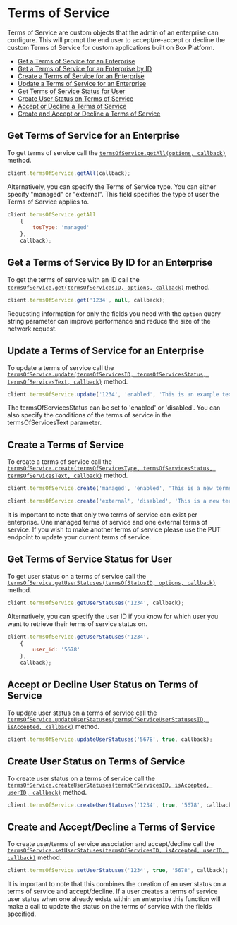 Terms of Service
================

Terms of Service are custom objects that the admin of an enterprise can configure. This will prompt the
end user to accept/re-accept or decline the custom Terms of Service for custom applications built on
Box Platform. 

* [Get a Terms of Service for an Enterprise](#get-terms-of-services-for-enterprise)
* [Get a Terms of Service for an Enterprise by ID](#get-a-terms-of-service-by-id-for-enterprise)
* [Create a Terms of Service for an Enterprise](#create-a-terms-of-service-for-enterprise)
* [Update a Terms of Service for an Enterprise](#update-a-terms-of-service-for-enterprise)
* [Get Terms of Service Status for User](#get-user-status-on-terms-of-service)
* [Create User Status on Terms of Service](#create-user-status-on-terms-of-service)
* [Accept or Decline a Terms of Service](#accept-decline-a-terms-of-service)
* [Create and Accept or Decline a Terms of Service](#create-accept-decline-a-terms-of-service)



Get Terms of Service for an Enterprise
--------------------------------------

To get terms of service call the [`termsOfService.getAll(options, callback)`](http://opensource.box.com/box-node-sdk/TermsOfService.html#get-terms-of-service-for-enterprise)
method.

```js
client.termsOfService.getAll(callback);
```
Alternatively, you can specify the Terms of Service type. You can either specify "managed" or "external". This
field specifies the type of user the Terms of Service applies to. 

```js
client.termsOfService.getAll
	{
		tosType: 'managed'
	},
	callback);
```

Get a Terms of Service By ID for an Enterprise
----------------------------------------------

To get the terms of service with an ID call the [`termsOfService.get(termsOfServicesID, options, callback)`](http://opensource.box.com/box-node-sdk/TermsOfService.html#get-terms-of-service-by-id-for-enterprise)
method.

```js
client.termsOfService.get('1234', null, callback);
```

Requesting information for only the fields you need with the `option` query
string parameter can improve performance and reduce the size of the network
request.

Update a Terms of Service for an Enterprise
-------------------------------------------

To update a terms of service call the [`termsOfService.update(termsOfServicesID, termsOfServicesStatus, termsOfServicesText, callback)`](http://opensource.box.com/box-node-sdk/TermsOfService.html#update-a-terms-of-service-for-enterprise)
method.

```js
client.termsOfService.update('1234', 'enabled', 'This is an example text', callback);
```
The termsOfServicesStatus can be set to 'enabled' or 'disabled'. You can also specify the conditions of the
terms of service in the termsOfServicesText parameter. 

Create a Terms of Service
-------------------------

To create a terms of service call the [`termsOfService.create(termsOfServicesType, termsOfServicesStatus, termsOfServicesText, callback)`](http://opensource.box.com/box-node-sdk/TermsOfService.html#create-a-terms-of-service-for-enterprise)
method.

```js
client.termsOfService.create('managed', 'enabled', 'This is a new terms of service', callback);
```

```js
client.termsOfService.create('external', 'disabled', 'This is a new terms of service but disabled', callback);
```

It is important to note that only two terms of service can exist per enterprise. One managed terms of service and one external terms of service. If you wish to make another terms of service please use the PUT endpoint to update your current terms of service. 

Get Terms of Service Status for User
------------------------------------

To get user status on a terms of service call the [`termsOfService.getUserStatuses(termsOfStatusID, options, callback)`](http://opensource.box.com/box-node-sdk/TermsOfServiceUserStatuses.html#get-user-status-on-terms-of-service)
method.

```js
client.termsOfService.getUserStatuses('1234', callback);
```
Alternatively, you can specify the user ID if you know for which user you want to retrieve their 
terms of service status on.

```js
client.termsOfService.getUserStatuses('1234',
	{
		user_id: '5678'
	},
	callback);
```

Accept or Decline User Status on Terms of Service 
-------------------------------------------------

To update user status on a terms of service call the [`termsOfService.updateUserStatuses(termsOfServiceUserStatusesID, isAccepted, callback)`](http://opensource.box.com/box-node-sdk/TermsOfService.html#accept-decline-a-terms-of-service)
method.

```js
client.termsOfService.updateUserStatuses('5678', true, callback);
```

Create User Status on Terms of Service 
--------------------------------------

To create user status on a terms of service call the [`termsOfService.createUserStatuses(termsOfServicesID, isAccepted, userID, callback)`](http://opensource.box.com/box-node-sdk/TermsOfService.html#create-user-status-on-terms-of-service)
method.

```js
client.termsOfService.createUserStatuses('1234', true, '5678', callback);
```

Create and Accept/Decline a Terms of Service
--------------------------------------------

To create user/terms of service association and accept/decline call the [`termsOfService.setUserStatuses(termsOfServicesID, isAccepted, userID, callback)`](http://opensource.box.com/box-node-sdk/TermsOfService.html#create-accept-decline-a-terms-of-service)
method.

```js
client.termsOfService.setUserStatuses('1234', true, '5678', callback);
```

It is important to note that this combines the creation of an user status on a terms of service and 
accept/decline. If a user creates a terms of service user status when one already exists within an enterprise this function will make a call to update the status on the terms of service with the fields specified.